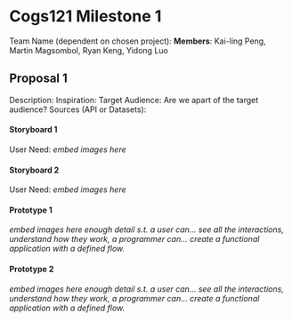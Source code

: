 # Cogs121 Milestone 1
Team Name (dependent on chosen project): 
**Members**:  Kai-ling Peng, Martin Magsombol, Ryan Keng, Yidong Luo

## Proposal 1 
Description: 
Inspiration:
Target Audience:
Are we apart of the target audience?
Sources (API or Datasets):

#### Storyboard 1
User Need:
*embed images here*

#### Storyboard 2
User Need:
*embed images here*

#### Prototype 1
*embed images here*
*enough detail s.t.*
  *a user can...*
    *see all the interactions,*
    *understand how they work,*
  *a programmer can...*
    *create a functional application with a defined flow.*

#### Prototype 2
*embed images here*
*enough detail s.t.*
  *a user can...*
    *see all the interactions,*
    *understand how they work,*
  *a programmer can...*
    *create a functional application with a defined flow.*